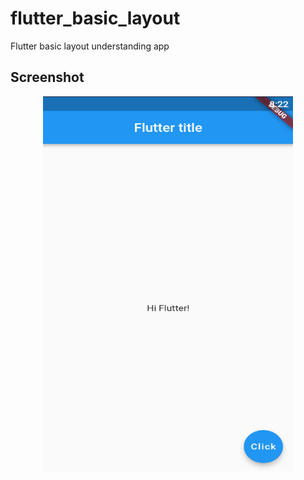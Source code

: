 # flutter_basic_layout

Flutter basic layout understanding app

## Screenshot 
<div align="center">
    <img src="/f1.png" width="400px" height="600px"</img> 
</div>
